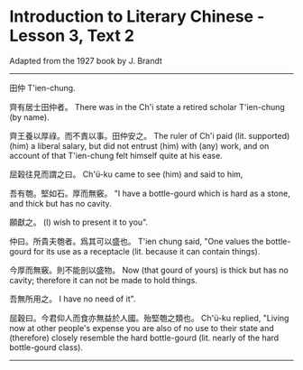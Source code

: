 # Introduction to Literary Chinese - Lesson 3, Text 2

Adapted from the 1927 book by J. Brandt

---

田仲
T'ien-chung.

齊有居士田仲者。
There was in the Ch'i state a retired scholar T'ien-chung (by name).

齊王養以厚祿。而不責以事。田仲安之。
The ruler of Ch'i paid (lit. supported) (him) a liberal salary, but did not entrust (him) with (any) work, and on account of that T'ien-chung felt himself quite at his ease.

屈榖往見而謂之曰。
Ch'ü-ku came to see (him) and said to him,

吾有匏。堅如石。厚而無竅。
"I have a bottle-gourd which is hard as a stone, and thick but has no cavity.

願獻之。
(I) wish to present it to you".

仲曰。所貴夫匏者。爲其可以盛也。
T'ien chung said, "One values the bottle-gourd for its use as a receptacle (lit. because it can contain things).

今厚而無竅。則不能剖以盛物。
Now (that gourd of yours) is thick but has no cavity; therefore it can not be made to hold things.

吾無所用之。
I have no need of it".

屈穀曰。今君仰人而食亦無益於人國。殆堅匏之類也。
Ch'ü-ku replied, "Living now at other people's expense you are also of no use to their state and (therefore) closely resemble the hard bottle-gourd (lit. nearly of the hard bottle-gourd class).

---
